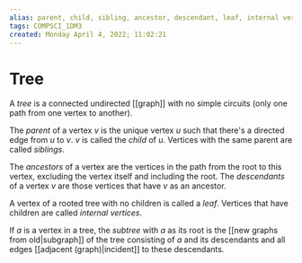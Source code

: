 ```yaml
---
alias: parent, child, sibling, ancestor, descendant, leaf, internal vertex, internal vertices, subtree
tags: COMPSCI_1DM3
created: Monday April 4, 2022; 11:02:21 
---
```

# Tree
A *tree* is a connected undirected [[graph]] with no simple circuits (only one path from one vertex to another).

The *parent* of a vertex $v$ is the unique vertex $u$ such that there's a directed edge from $u$ to $v$. $v$ is called the *child* of $u$. Vertices with the same parent are called *siblings*.

The *ancestors* of a vertex are the vertices in the path from the root to this vertex, excluding the vertex itself and including the root. The *descendants* of a vertex $v$ are those vertices that have $v$ as an ancestor. 

A vertex of a rooted tree with no children is called a *leaf*. Vertices that have children are called *internal vertices*.

If $a$ is a vertex in a tree, the *subtree* with $a$ as its root is the [[new graphs from old|subgraph]] of the tree consisting of $a$ and its descendants and all edges [[adjacent (graph)|incident]] to these descendants.
